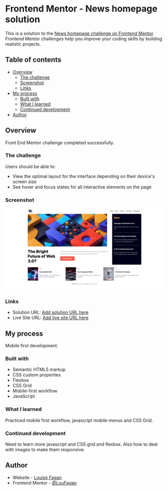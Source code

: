 # Frontend Mentor - News homepage solution

This is a solution to the [News homepage challenge on Frontend Mentor](https://www.frontendmentor.io/challenges/news-homepage-H6SWTa1MFl). Frontend Mentor challenges help you improve your coding skills by building realistic projects.

## Table of contents

- [Overview](#overview)
  - [The challenge](#the-challenge)
  - [Screenshot](#screenshot)
  - [Links](#links)
- [My process](#my-process)
  - [Built with](#built-with)
  - [What I learned](#what-i-learned)
  - [Continued development](#continued-development)
- [Author](#author)

## Overview

Front End Mentor challenge completed successfully.

### The challenge

Users should be able to:

- View the optimal layout for the interface depending on their device's screen size
- See hover and focus states for all interactive elements on the page

### Screenshot

![](./screenshot.png)

### Links

- Solution URL: [Add solution URL here](https://github.com/LouFagan/news-homepage.git)
- Live Site URL: [Add live site URL here](https://gleeful-kheer-237c14.netlify.app)

## My process

Mobile first development.

### Built with

- Semantic HTML5 markup
- CSS custom properties
- Flexbox
- CSS Grid
- Mobile-first workflow
- JavaScript

### What I learned

Practiced mobile first workflow, javascript mobile menus and CSS Grid.

### Continued development

Need to learn more javascript and CSS grid and flexbox. Also how to deal with images to make them responsive.

## Author

- Website - [Louise Fagan](https://www.pixelmein.ca)
- Frontend Mentor - [@LouFagan](https://www.frontendmentor.io/profile/LouFagan)
